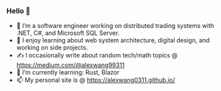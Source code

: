### Hello 👋
- 🏦 I’m a software engineer working on distributed trading systems with .NET, C#, and Microsoft SQL Server.
- 🤔 I enjoy learning about web system architecture, digital design, and working on side projects.
- ✍ I occasionally write about random tech/math topics @ https://medium.com/@alexwang99311
- 🌱 I’m currently learning: Rust, Blazor
- 📫 My personal site is @ https://alexwang0311.github.io/
<!--
**alexwang0311/alexwang0311** is a ✨ _special_ ✨ repository because its `README.md` (this file) appears on your GitHub profile.

Here are some ideas to get you started:


- 🌱 I’m currently learning ...
- 👯 I’m looking to collaborate on ...
- 🤔 I’m looking for help with ...
- 💬 Ask me about ...
- 📫 How to reach me: ...
- 😄 Pronouns: ...
- ⚡ Fun fact: ...
-->
